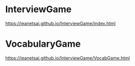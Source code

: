 # InterviewGame
https://jeanetsai.github.io/InterviewGame/index.html

# VocabularyGame
https://jeanetsai.github.io/InterviewGame/VocabGame.html
